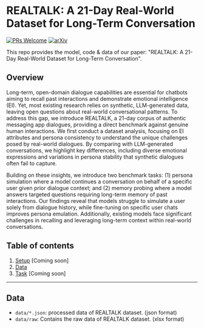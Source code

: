# REALTALK: A 21-Day Real-World Dataset for Long-Term Conversation
[![PRs Welcome](https://img.shields.io/badge/PRs-welcome-green.svg?style=flat-square)](http://makeapullrequest.com)
[![arXiv](https://img.shields.io/badge/arXiv-2502.13270-b31b1b.svg)](https://arxiv.org/abs/2502.13270)

This repo provides the model, code & data of our paper: "REALTALK: A 21-Day Real-World Dataset for Long-Term Conversation".

## Overview
Long-term, open-domain dialogue capabilities are essential for chatbots aiming to recall past interactions and demonstrate emotional intelligence (EI). Yet, most existing research relies on synthetic, LLM-generated data, leaving open questions about real-world conversational patterns. To address this gap, we introduce REALTALK, a 21-day corpus of authentic messaging app dialogues, providing a direct benchmark against genuine human interactions.
We first conduct a dataset analysis, focusing on EI attributes and persona consistency to understand the unique challenges posed by real-world dialogues. By comparing with LLM-generated conversations, we highlight key differences, including diverse emotional expressions and variations in persona stability that synthetic dialogues often fail to capture.

Building on these insights, we introduce two benchmark tasks: (1) persona simulation where a model continues a conversation on behalf of a specific user given prior dialogue context; and (2) memory probing where a model answers targeted questions requiring long-term memory of past interactions.
Our findings reveal that models struggle to simulate a user solely from dialogue history, while fine-tuning on specific user chats improves persona emulation. Additionally, existing models face significant challenges in recalling and leveraging long-term context within real-world conversations.
## Table of contents

1. [Setup](#setup) [Coming soon]
2. [Data](#data)
3. [Task](#task) [Coming soon]


<hr/>

## Data

- `data/*.json`: processed data of REALTALK dataset. (json format)
- `data/raw`: Contains the raw data of REALTALK dataset. (xlsx format)
